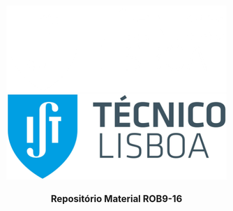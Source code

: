 ![NEG_LOGO](https://github.com/joaogaspar00/logos/blob/main/IST_A_RGB_NEG%20-%20recortado.png)
![POS_LOGO](https://github.com/joaogaspar00/logos/blob/main/IST_A_RGB_POS_recortado.jpg)

<div align="center">
    <h2>Repositório Material ROB9-16</h2> 
</div>  